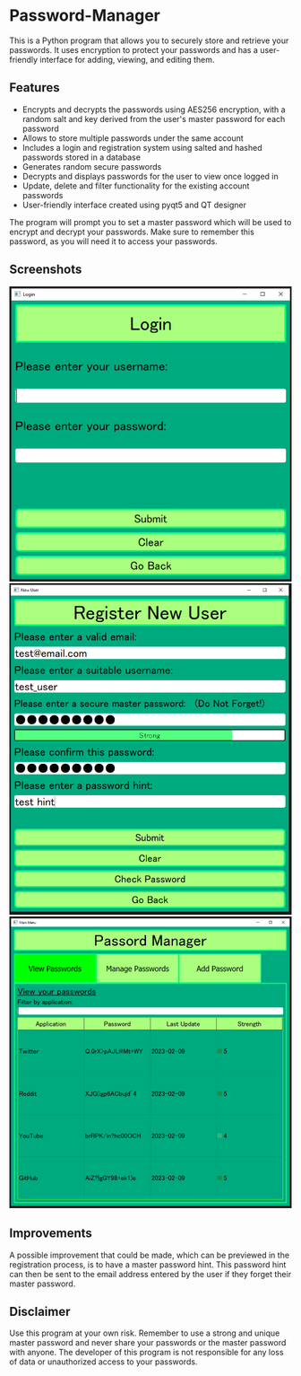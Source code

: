 # Password-Manager

This is a Python program that allows you to securely store and retrieve your passwords. It uses encryption to protect your passwords and has a user-friendly interface for adding, viewing, and editing them.

## Features

- Encrypts and decrypts the passwords using AES256 encryption, with a random salt and key derived from the user's master password for each password
- Allows to store multiple passwords under the same account
- Includes a login and registration system using salted and hashed passwords stored in a database
- Generates random secure passwords
- Decrypts and displays passwords for the user to view once logged in
- Update, delete and filter functionality for the existing account passwords
- User-friendly interface created using pyqt5 and QT designer

The program will prompt you to set a master password which will be used to encrypt and decrypt your passwords. Make sure to remember this password, as you will need it to access your passwords.

## Screenshots

![Login](https://github.com/ChristianGleitzman/Password-Manager/blob/main/images/login.PNG)
![Registration](https://github.com/ChristianGleitzman/Password-Manager/blob/main/images/registration.PNG)
![Viewing Passwords](https://github.com/ChristianGleitzman/Password-Manager/blob/main/images/view_passwords.PNG)

## Improvements

A possible improvement that could be made, which can be previewed in the registration process, is to have a master password hint. This password hint can then be sent to the email address entered by the user if they forget their master password.

## Disclaimer

Use this program at your own risk. Remember to use a strong and unique master password and never share your passwords or the master password with anyone. The developer of this program is not responsible for any loss of data or unauthorized access to your passwords.
